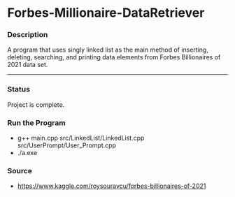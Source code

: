 # Forbes-Millionaire-DataRetriever

### Description
A program that uses singly linked list as the main method of inserting, deleting, searching, and printing data elements from Forbes Billionaires of 2021 data set. 
__________________________________________________________________________________________________________________
### Status
Project is complete.

### Run the Program
  - g++ main.cpp src/LinkedList/LinkedList.cpp src/UserPrompt/User_Prompt.cpp
  - ./a.exe

### Source
  - https://www.kaggle.com/roysouravcu/forbes-billionaires-of-2021
